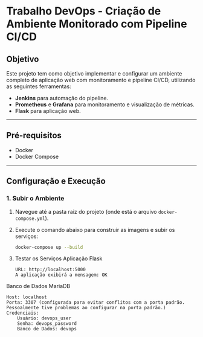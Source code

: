 # Trabalho DevOps - Criação de Ambiente Monitorado com Pipeline CI/CD

## Objetivo

Este projeto tem como objetivo implementar e configurar um ambiente completo de aplicação web com monitoramento e pipeline CI/CD, utilizando as seguintes ferramentas:

- **Jenkins** para automação do pipeline.
- **Prometheus** e **Grafana** para monitoramento e visualização de métricas.
- **Flask** para aplicação web.

---

## Pré-requisitos

- Docker
- Docker Compose

---

## Configuração e Execução

### 1. Subir o Ambiente

1.  Navegue até a pasta raiz do projeto (onde está o arquivo `docker-compose.yml`).
2.  Execute o comando abaixo para construir as imagens e subir os serviços:

    ```bash
    docker-compose up --build
    ```

3.  Testar os Serviços
    Aplicação Flask

        URL: http://localhost:5000
        A aplicação exibirá a mensagem: OK

Banco de Dados MariaDB

    Host: localhost
    Porta: 3307 (configurada para evitar conflitos com a porta padrão. Pessoalmente tive problemas ao configurar na porta padrão.)
    Credenciais:
        Usuário: devops_user
        Senha: devops_password
        Banco de Dados: devops

